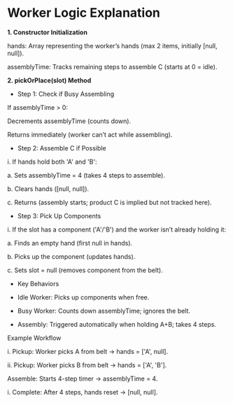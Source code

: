 #  Worker Logic Explanation

**1. Constructor Initialization**

hands: Array representing the worker’s hands (max 2 items, initially [null, null]).

assemblyTime: Tracks remaining steps to assemble C (starts at 0 = idle).

**2. pickOrPlace(slot) Method**

- Step 1: Check if Busy Assembling

If assemblyTime > 0:

Decrements assemblyTime (counts down).

Returns immediately (worker can’t act while assembling).

- Step 2: Assemble C if Possible

i. If hands hold both 'A' and 'B':

a. Sets assemblyTime = 4 (takes 4 steps to assemble).

b. Clears hands ([null, null]).

c. Returns (assembly starts; product C is implied but not tracked here).

- Step 3: Pick Up Components

i. If the slot has a component ('A'/'B') and the worker isn’t already holding it:

a. Finds an empty hand (first null in hands).

b. Picks up the component (updates hands).

c. Sets slot = null (removes component from the belt).

- Key Behaviors

- Idle Worker: Picks up components when free.

- Busy Worker: Counts down assemblyTime; ignores the belt.

- Assembly: Triggered automatically when holding A+B; takes 4 steps.

Example Workflow

i. Pickup: Worker picks A from belt → hands = ['A', null].

ii. Pickup: Worker picks B from belt → hands = ['A', 'B'].

Assemble: Starts 4-step timer → assemblyTime = 4.

i. Complete: After 4 steps, hands reset → [null, null].
